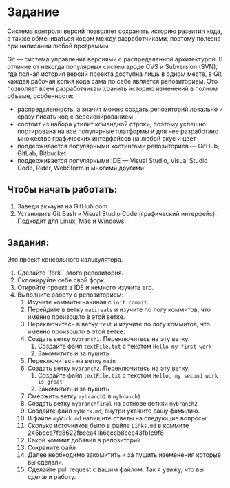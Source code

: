 # Задание

Система контроля версий позволяет сохранять историю развития кода, а также
обмениваться кодом между разработчиками, поэтому полезна при написании любой
программы.

Git — система управления версиями с распределенной архитектурой. В отличие от
некогда популярных систем вроде CVS и Subversion (SVN), где полная история
версий проекта доступна лишь в одном месте, в Git каждая рабочая копия кода сама
по себе является репозиторием. Это позволяет всем разработчикам хранить историю
изменений в полном объеме, особенности:

* распределенность, а значит можно создать репозиторий локально и сразу писать
  код с версионированием
* состоит из набора утилит командной строки, поэтому успешно портирована на все
  популярные платформы и для нее разработано множество графических интерфейсов
  на любой вкус и цвет
* поддерживается популярными хостингами репозиториев — GitHub, GitLab, Bitbucket
* поддерживается популярными IDE — Visual Studio, Visual Studio Code, Rider,
  WebStorm и многими другими

## Чтобы начать работать:

1. Заведи аккаунт на GitHub.com
2. Установить Git Bash и Visual Studio Code (графический интерфейс). Подходит
   для Linux, Mac и Windows.

## Задания:

Это проект консольного калькулятора.

1. Сделайте `fork`` этого репозитория.
2. Склонируйте себе свой форк.
3. Откройте проект в IDE и немного изучите его.
4. Выполните работу с репозиторием:
   1. Изучите коммиты начиная с `init commit`.
   2. Перейдите в ветку `matireals` и изучите по логу коммитов, что именно
   произошло в этой ветке.
   3. Переключитесь в ветку `test` и изучите по логу коммитов, что именно произошло в этой ветке.
   4. Создать ветку `mybranch1`. Переключитесь на эту ветку.
      1. Создайте файл `textFile.txt` с текстом `Hello my first work`
      2. Закомитить и за пушить
   5. Переключиться на ветку `main`
   6. Cоздать ветку `mybranch2`. Переключитесь на эту ветку.
      1. Создайте файл `textFile.txt` с текстом `Hello, my second work is great`
      2. Закомитить и за пушить
   7.  Смержить ветку `mybranch2` в `mybranch1`
   8.  Создать ветку `mybranchfinal` на остнове веткки `mybranch2`
   9.  Создайте файл `myWork.md`, внутри укажите вашу фамилию.
   10. В файле `myWork.md` напишите ответы на следующие вопросы:
      1. Сколько источников было в файле `Links.md` в коммите 245bcca7fd8622fbcca41b6cccb8cce43fb1c9f8
      2. Какой коммит добавил в репозиторий
      3. Сохраните файл
   11. Далее необходимо закомитить и за пушить иземенения которые вы сделали.
   12. Сделайте pull request с вашим файлом. Так я увижу, что вы сделали работу.
